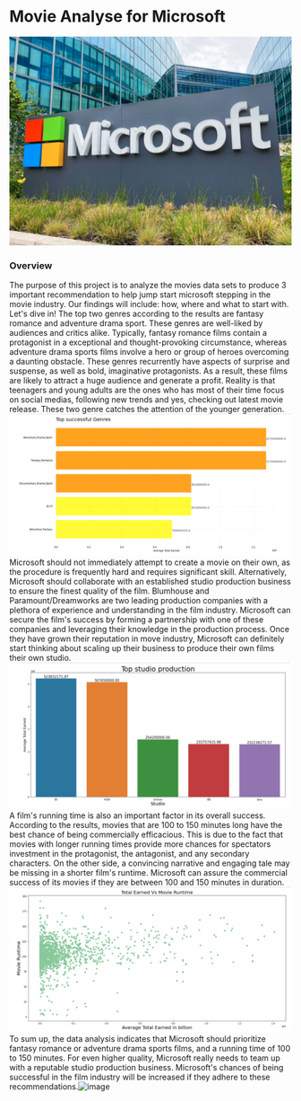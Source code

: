 # Movie Analyse for Microsoft
![Microsoft](https://github.com/ShugaSaing/solo-project-movie/blob/main/images/Screen%20Shot%202023-03-10%20at%202.31.27%20PM.png)
### Overview
The purpose of this project is to analyze the movies data sets to produce 3 important recommendation to help jump start microsoft stepping in the movie industry. Our findings will include: how, where and what to start with. Let's dive in! 
The top two genres according to the results are fantasy romance and adventure drama sport. These genres are well-liked by audiences and critics alike. Typically, fantasy romance films contain a protagonist in a exceptional and thought-provoking circumstance, whereas adventure drama sports films involve a hero or group of heroes overcoming a daunting obstacle. These genres recurrently have aspects of surprise and suspense, as well as bold, imaginative protagonists. As a result, these films are likely to attract a huge audience and generate a profit. Reality is that teenagers and young adults are the ones who has most of their time focus on social medias, following new trends and yes, checking out latest movie release. These two genre catches the attention of the younger generation.
![Top genres bar chart](https://github.com/ShugaSaing/solo-project-movie/blob/main/images/Screen%20Shot%202023-03-10%20at%207.42.42%20AM.png)
Microsoft should not immediately attempt to create a movie on their own, as the procedure is frequently hard and requires significant skill. Alternatively, Microsoft should collaborate with an established studio production business to ensure the finest quality of the film. Blumhouse and Paramount/Dreamworks are two leading production companies with a plethora of experience and understanding in the film industry. Microsoft can secure the film's success by forming a partnership with one of these companies and leveraging their knowledge in the production process. Once they have grown their reputation in move industry, Microsoft can definitely start thinking about scaling up their business to produce their own films their own studio. 
![Top partner studio bar chart](https://github.com/ShugaSaing/solo-project-movie/blob/main/images/Screen%20Shot%202023-03-10%20at%207.45.17%20AM.png)
A film's running time is also an important factor in its overall success. According to the results, movies that are 100 to 150 minutes long have the best chance of being commercially efficacious. This is due to the fact that movies with longer running times provide more chances for spectators investment in the protagonist, the antagonist, and any secondary characters. On the other side, a convincing narrative and engaging tale may be missing in a shorter film's runtime. Microsoft can assure the commercial success of its movies if they are between 100 and 150 minutes in duration.![Movie Runtime scatterplot](https://github.com/ShugaSaing/solo-project-movie/blob/main/images/Screen%20Shot%202023-03-10%20at%208.03.30%20AM.png)
To sum up, the data analysis indicates that Microsoft should prioritize fantasy romance or adventure drama sports films, and a running time of 100 to 150 minutes. For even higher quality, Microsoft really needs to team up with a reputable studio production business. Microsoft's chances of being successful in the film industry will be increased if they adhere to these recommendations.![image](https://user-images.githubusercontent.com/120557915/224435643-4dbe5dbb-f7d9-4045-94f5-9044679fbee7.png)
